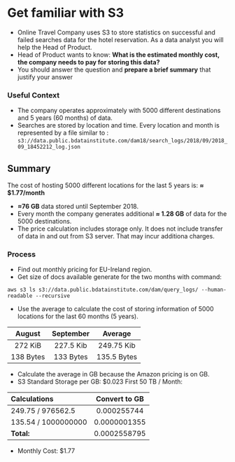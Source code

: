 # Get familiar with S3
* Online Travel Company uses S3 to store statistics on successful and failed searches data for the hotel reservation.As a data analyst you will help the Head of Product.* Head of Product wants to know: **What is the estimated monthly cost, the company needs to pay for storing this data?*** You should answer the question and **prepare a brief summary** that justify your answer

### Useful Context
* The company operates approximately with 5000 different destinations and 5 years (60 months) of data.* Searches are stored by location and time. Every location and month is represented by a file similar to :`s3://data.public.bdatainstitute.com/dam18/search_logs/2018/09/2018_09_18452212_log.json`



## Summary

The cost of hosting 5000 different locations for the last 5 years is: **≈ $1.77/month**

* **≈76 GB** data stored until September 2018. 
* Every month the company generates additional **≈ 1.28 GB** of data for the 5000 destinations.
* The price calculation includes storage only. It does not include transfer of data in and out from S3 server. That may incur additiona charges.

### Process 

* Find out monthly pricing for EU-Ireland region.
* Get size of docs available generate for the two months with command:

`aws s3 ls s3://data.public.bdatainstitute.com/dam/query_logs/ --human-readable --recursive ` 

* Use the average to calculate the cost of storing information of 5000 locations for the last 60 months (5 years). 

| August  | September | Average |
|:-------:|:---------:|:-------:|
| 272 KiB    | 227.5 Kib | 249.75 Kib |
| 138 Bytes  | 133 Bytes |  135.5 Bytes  |

* Calculate the average in GB because the Amazon pricing is on GB.
* S3 Standard Storage per GB:  $0.023 First 50 TB / Month:

| Calculations | Convert to GB |
|:-------|:-------:|
|249.75 / 976562.5 |0.000255744|
|135.54 / 1000000000 |0.0000001355|
|**Total:**|0.0002558795|

* Monthly Cost:  $1.77